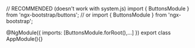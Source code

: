 // RECOMMENDED (doesn't work with system.js)
import { ButtonsModule } from 'ngx-bootstrap/buttons';
// or
import { ButtonsModule } from 'ngx-bootstrap';

@NgModule({
  imports: [ButtonsModule.forRoot(),...]
})
export class AppModule(){}
